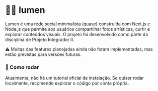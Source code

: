 # 📸✨ lumen
Lumen é uma rede social minimalista (quase) construída com Next.js e Node.js que permite aos usuários compartilhar fotos artísticas, curtir e explorar conteúdos visuais.
O projeto foi desenvolvido como parte da disciplina de Projeto Integrador II.

⚠️ Muitas das features planejadas ainda não foram implementadas, mas estão previstas para versões futuras.

### 🚀 Como rodar
Atualmente, não há um tutorial oficial de instalação.
Se quiser rodar localmente, recomendo explorar o código por conta própria.
